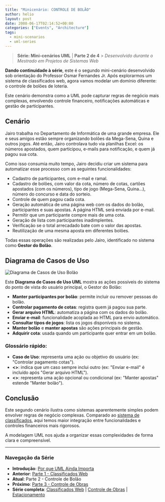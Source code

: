 ```yaml
---
title: "Minicenário: CONTROLE DE BOLÃO"
author: helio
layout: post
date: 2008-06-17T02:14:52+00:00
categories: ["Events", "Architecture"]
tags:
  - mini-scenarios
  - uml-series
---
```


> **Série: Mini-cenários UML** | **Parte 2 de 4** > _Desenvolvido durante o Mestrado em Projetos de Sistemas Web_

**Dando continuidade à série**, este é o segundo mini-cenário desenvolvido sob orientação do Professor Osmar Fernandes Jr. Após explorarmos um sistema de classificados web, agora vamos modelar um domínio diferente: o controle de bolões de loteria.

Este cenário demonstra como a UML pode capturar regras de negócio mais complexas, envolvendo controle financeiro, notificações automáticas e gestão de participantes.

## Cenário

Jairo trabalha no Departamento de Informática de uma grande empresa. Ele e seus amigos estão sempre organizando bolões da Mega-Sena, Quina e outros jogos. Até então, Jairo controlava tudo via planilhas Excel: os números apostados, quem participou, e-mails para notificação, e quem já pagou sua cota.

Como isso consumia muito tempo, Jairo decidiu criar um sistema para automatizar esse processo com as seguintes funcionalidades:

- Cadastro de participantes, com e-mail e ramal.
- Cadastro de bolões, com valor da cota, número de cotas, cartões apostados (com os números), tipo de jogo (Mega-Sena, Quina...), número do concurso e data do sorteio.
- Controle de quem pagou cada cota.
- Geração automática de uma página web com os dados do bolão, participantes e suas apostas. A página HTML será enviada por e-mail.
- Permitir que um participante compre mais de uma cota.
- Geração de lista com participantes inadimplentes.
- Verificação se o total arrecadado bate com o valor das apostas.
- Reutilização de uma mesma aposta em diferentes bolões.

Todas essas operações são realizadas pelo Jairo, identificado no sistema como **Gestor do Bolão**.

## Diagrama de Casos de Uso

![Diagrama de Casos de Uso Bolão](/uploads/2008/07/controle-bolao.png)

Este **Diagrama de Casos de Uso UML** mostra as ações possíveis do sistema do ponto de vista do usuário principal, o Gestor do Bolão:

- **Manter participantes por bolão**: permite incluir ou remover pessoas do bolão.
- **Controlar pagamento de cotas**: registra quem já pagou sua parte.
- **Gerar arquivo HTML**: automatiza a página com os dados do bolão.
- **Enviar e-mail**: funcionalidade acoplada ao HTML para envio automático.
- **Consultar tipos de jogos**: lista os jogos disponíveis no sistema.
- **Manter bolão** e **manter apostas** são ações principais de gestão.
- **Adquirir cota**: usada quando um participante quer entrar em um bolão.

### Glossário rápido:

- **Caso de Uso**: representa uma ação ou objetivo do usuário (ex: "Controlar pagamento cotas").
- **<<include>>**: indica que um caso sempre inclui outro (ex: "Enviar e-mail" é incluído após "Gerar arquivo HTML").
- **<<extend>>**: representa uma ação opcional ou condicional (ex: "Manter apostas" estende "Manter bolão").

## Conclusão

Este segundo cenário ilustra como sistemas aparentemente simples podem envolver regras de negócio complexas. Comparado ao [sistema de classificados](../2008-06-13-minicenario-classificados-na-web/), aqui temos maior integração entre funcionalidades e controles financeiros mais rigorosos.

A modelagem UML nos ajuda a organizar essas complexidades de forma clara e compreensível.

---

### **Navegação da Série**

- **Introdução**: [Por que UML Ainda Importa](../2008-06-10-uml-introducao-minicenarios/)
- **Anterior**: [Parte 1 - Classificados Web](../2008-06-13-minicenario-classificados-na-web/)
- **Atual**: Parte 2 - Controle de Bolão
- **Próximo**: [Parte 3 - Controle de Obras](../2008-06-21-minicenario-controle-de-obras/)
- **Série completa**: [Classificados Web](../2008-06-13-minicenario-classificados-na-web/) | [Controle de Obras](../2008-06-21-minicenario-controle-de-obras/) | [Estacionamento](../2008-06-25-diagrama-de-casos-de-uso-estacionamento/)
